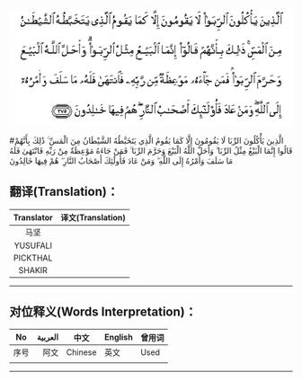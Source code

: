 ![002:275](images/002_275.gif)

#الَّذِينَ يَأْكُلُونَ الرِّبَا لَا يَقُومُونَ إِلَّا كَمَا يَقُومُ الَّذِي يَتَخَبَّطُهُ الشَّيْطَانُ مِنَ الْمَسِّ ۚ ذَٰلِكَ بِأَنَّهُمْ قَالُوا إِنَّمَا الْبَيْعُ مِثْلُ الرِّبَا ۗ وَأَحَلَّ اللَّهُ الْبَيْعَ وَحَرَّمَ الرِّبَا ۚ فَمَنْ جَاءَهُ مَوْعِظَةٌ مِنْ رَبِّهِ فَانْتَهَىٰ فَلَهُ مَا سَلَفَ وَأَمْرُهُ إِلَى اللَّهِ ۖ وَمَنْ عَادَ فَأُولَٰئِكَ أَصْحَابُ النَّارِ ۖ هُمْ فِيهَا خَالِدُونَ 

## 

## 翻译(Translation)：

| Translator | 译文(Translation) |
| :--------: | ----------------- |
|    马坚    |                   |
|  YUSUFALI  |                   |
|  PICKTHAL  |                   |
|   SHAKIR   |                   |

---

## 对位释义(Words Interpretation)：

| No   | العربية | 中文    | English | 曾用词 |
| ---- | ------: | ------- | ------- | ------ |
| 序号 |    阿文 | Chinese | 英文    | Used   |
|      |         |         |         |        |

---
